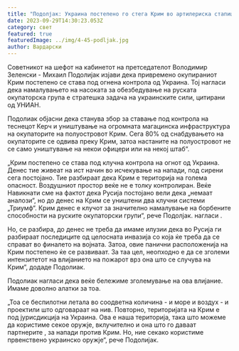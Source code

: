 ```yaml
---
title: "Подолјак: Украина постепено го стега Крим во артилериска стапица"
date: 2023-09-29T14:30:23.053Z
category: свет
featured: true
featuredImage: ../img/4-45-podljak.jpg
author: Вардарски
---
```

Советникот на шефот на кабинетот на претседателот Володимир Зеленски - Михаил Подолијак изјави дека привремено окупираниот Крим постепено се става под огнена контрола од Украина. Тој нагласи дека намалувањето на насоката за обезбедување на руската окупаторска група е стратешка задача на украинските сили, цитирани од УНИАН.

Подолиак објасни дека станува збор за ставање под контрола на теснецот Керч и уништување на огромната магацинска инфраструктура на окупаторите на полуостровот Крим. Сега 80% од снабдувањето на окупаторите се одвива преку Крим, затоа настаните на полуостровот не се само уништување на некои офицери или на некој штаб“.

„Крим постепено се става под клучна контрола на огнот од Украина. Денес тие живеат на ист начин во исчекување на напади, под сирени сега постојано. Тие разбираат дека Крим е територија на голема опасност. Воздушниот простор веќе не е толку контролиран. Веќе Навикнати сме на фактот дека Русија постојано вели дека „немаат аналози“, но до денес на Крим се уништени два клучни системи „Триумф“. Крим денес е клучот за значително намалување на борбените способности на руските окупаторски групи“, рече Подолјак. нагласи .

Но, се разбира, до денес не треба да имаме илузии дека во Русија ги разбираат последиците од целосната инвазија со која ќе треба да се справат во финалето на војната. Затоа, овие панични расположенија на Крим постепено ќе се развиваат. За таа цел, неопходно е да се зголеми интензитетот на влијанието на пожарот врз она што се случува на Крим“, додаде Подолиак.

Подолиак нагласи дека веќе бележиме зголемување на ова влијание. Имаме доволно алатки за тоа.

„Тоа се беспилотни летала во соодветна количина - и море и воздух - и проектили што одговараат на нив. Повторно, територијата на Крим е под јурисдикција на Украина. Ова е наша територија, така што можеме да користиме секое оружје, вклучително и она што го даваат партнерите , за напади против Крим. Но, ние секако користиме првенствено украинско оружје“, рече Подолијак.